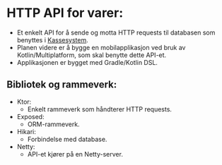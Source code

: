 # HTTP API for varer:
* Et enkelt API for å sende og motta HTTP requests til databasen som benyttes i [Kassesystem]("https://github.com/h577870/Kassesystem").
* Planen videre er å bygge en mobilapplikasjon ved bruk av Kotlin/Multiplatform, som skal benytte dette API-et.
* Applikasjonen er bygget med Gradle/Kotlin DSL.

## Bibliotek og rammeverk:
* Ktor:
    - Enkelt rammeverk som håndterer HTTP requests.
* Exposed:
    - ORM-rammeverk.
* Hikari:
    - Forbindelse med database.
* Netty:
    - API-et kjører på en Netty-server.
    